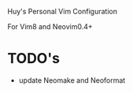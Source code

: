 Huy's Personal Vim Configuration


For Vim8 and Neovim0.4+


# TODO's
- update Neomake and Neoformat
